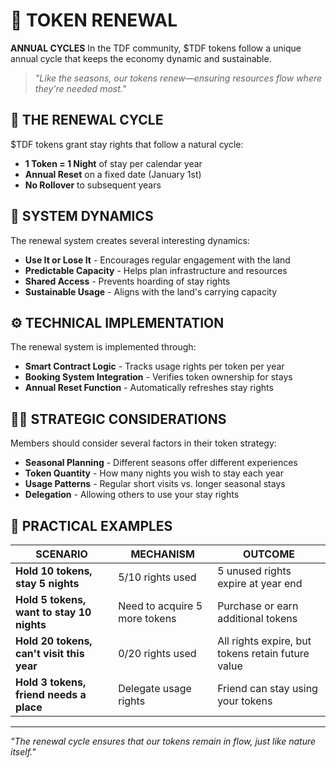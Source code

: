 # 🔄 TOKEN RENEWAL

**ANNUAL CYCLES** In the TDF community, $TDF tokens follow a unique annual cycle that keeps the economy dynamic and sustainable.

> *"Like the seasons, our tokens renew—ensuring resources flow where they're needed most."*

## 🌱 THE RENEWAL CYCLE

$TDF tokens grant stay rights that follow a natural cycle:

- **1 Token = 1 Night** of stay per calendar year
- **Annual Reset** on a fixed date (January 1st)
- **No Rollover** to subsequent years

## 🔄 SYSTEM DYNAMICS

The renewal system creates several interesting dynamics:

- **Use It or Lose It** - Encourages regular engagement with the land
- **Predictable Capacity** - Helps plan infrastructure and resources
- **Shared Access** - Prevents hoarding of stay rights
- **Sustainable Usage** - Aligns with the land's carrying capacity

## ⚙️ TECHNICAL IMPLEMENTATION

The renewal system is implemented through:

- **Smart Contract Logic** - Tracks usage rights per token per year
- **Booking System Integration** - Verifies token ownership for stays
- **Annual Reset Function** - Automatically refreshes stay rights

## 🧙‍♂️ STRATEGIC CONSIDERATIONS

Members should consider several factors in their token strategy:

- **Seasonal Planning** - Different seasons offer different experiences
- **Token Quantity** - How many nights you wish to stay each year
- **Usage Patterns** - Regular short visits vs. longer seasonal stays
- **Delegation** - Allowing others to use your stay rights

## 🔮 PRACTICAL EXAMPLES

| SCENARIO                                  | MECHANISM                     | OUTCOME                                           |
| ----------------------------------------- | ----------------------------- | ------------------------------------------------- |
| **Hold 10 tokens, stay 5 nights**         | 5/10 rights used              | 5 unused rights expire at year end                |
| **Hold 5 tokens, want to stay 10 nights** | Need to acquire 5 more tokens | Purchase or earn additional tokens                |
| **Hold 20 tokens, can't visit this year** | 0/20 rights used              | All rights expire, but tokens retain future value |
| **Hold 3 tokens, friend needs a place**   | Delegate usage rights         | Friend can stay using your tokens                 |

---

*"The renewal cycle ensures that our tokens remain in flow, just like nature itself."*
